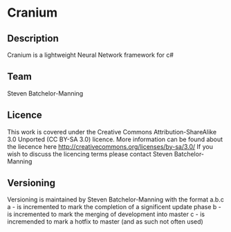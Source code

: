 Cranium
=======

Description
--------
Cranium is a lightweight Neural Network framework for c#

Team
--------
Steven Batchelor-Manning 

Licence
--------
This work is covered under the Creative Commons Attribution-ShareAlike 3.0 Unported (CC BY-SA 3.0) licence.
More information can be found about the liecence here http://creativecommons.org/licenses/by-sa/3.0/
If you wish to discuss the licencing terms please contact Steven Batchelor-Manning

Versioning
--------
Versioning is maintained by Steven Batchelor-Manning with the format a.b.c
a - is incremented to mark the completion of a significent update phase
b - is incremented to mark the merging of development into master
c - is incremended to mark a hotfix to master (and as such not often used)